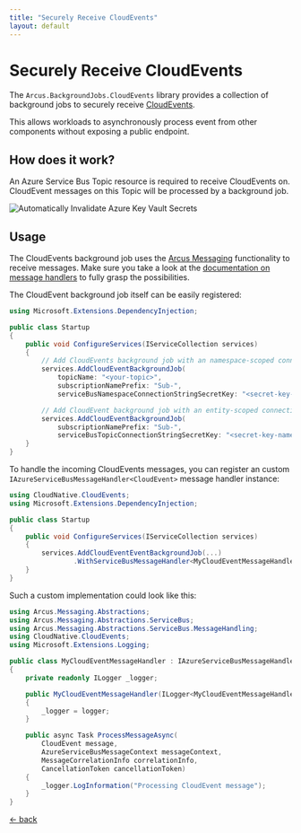 ```yaml
---
title: "Securely Receive CloudEvents"
layout: default
---
```


# Securely Receive CloudEvents

The `Arcus.BackgroundJobs.CloudEvents` library provides a collection of background jobs to securely receive [CloudEvents](https://github.com/cloudevents/spec).

This allows workloads to asynchronously process event from other components without exposing a public endpoint.

## How does it work?

An Azure Service Bus Topic resource is required to receive CloudEvents on. CloudEvent messages on this Topic will be processed by a background job.

![Automatically Invalidate Azure Key Vault Secrets](/media/CloudEvents-Job.png)

## Usage

The CloudEvents background job uses the [Arcus Messaging](https://github.com/arcus-azure/arcus.messaging) functionality to receive messages. 
Make sure you take a look at the [documentation on message handlers](https://messaging.arcus-azure.net/features/message-pumps/service-bus) to fully grasp the possibilities.

The CloudEvent background job itself can be easily registered:

```csharp
using Microsoft.Extensions.DependencyInjection;

public class Startup
{
    public void ConfigureServices(IServiceCollection services)
    {
        // Add CloudEvents background job with an namespace-scoped connection string.
        services.AddCloudEventBackgroundJob(
            topicName: "<your-topic>",
            subscriptionNamePrefix: "Sub-",
            serviceBusNamespaceConnectionStringSecretKey: "<secret-key-name-for-servicebus-namespace-connection-string>");

        // Add CloudEvent background job with an entity-scoped connection string.
        services.AddCloudEventBackgroundJob(
            subscriptionNamePrefix: "Sub-",
            serviceBusTopicConnectionStringSecretKey: "<secret-key-name-for-servicebus-topic-connection-string>");
    }
}
```

To handle the incoming CloudEvents messages, you can register an custom `IAzureServiceBusMessageHandler<CloudEvent>` message handler instance:

```csharp
using CloudNative.CloudEvents;
using Microsoft.Extensions.DependencyInjection;

public class Startup
{
    public void ConfigureServices(IServiceCollection services)
    {
        services.AddCloudEventEventBackgroundJob(...)
                .WithServiceBusMessageHandler<MyCloudEventMessageHandler, CloudEvent>();
    }
}
```

Such a custom implementation could look like this:

```csharp
using Arcus.Messaging.Abstractions;
using Arcus.Messaging.Abstractions.ServiceBus;
using Arcus.Messaging.Abstractions.ServiceBus.MessageHandling;
using CloudNative.CloudEvents;
using Microsoft.Extensions.Logging;

public class MyCloudEventMessageHandler : IAzureServiceBusMessageHandler<CloudEvent>
{
    private readonly ILogger _logger;

    public MyCloudEventMessageHandler(ILogger<MyCloudEventMessageHandler> logger)
    {
        _logger = logger;
    }

    public async Task ProcessMessageAsync(
        CloudEvent message,
        AzureServiceBusMessageContext messageContext,
        MessageCorrelationInfo correlationInfo,
        CancellationToken cancellationToken)
    {
        _logger.LogInformation("Processing CloudEvent message");
    }
}
```

[&larr; back](/)
